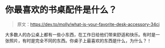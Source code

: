 # 你最喜欢的书桌配件是什么？

> 原文：<https://dev.to/molly/what-is-your-favorite-desk-accessory-34cj>

大多数人的办公桌上都有一些小东西，在工作日给他们带来舒适和快乐。有时是一张照片，有时是完全不同的东西。你桌子上最喜欢的东西是什么，为什么？！